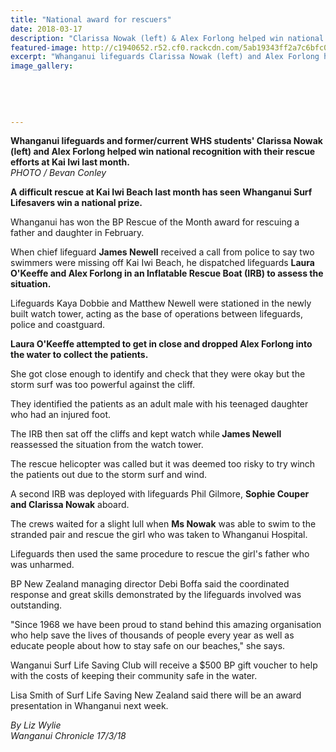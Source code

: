```yaml
---
title: "National award for rescuers"
date: 2018-03-17
description: "Clarissa Nowak (left) & Alex Forlong helped win national recognition with their rescue efforts..."
featured-image: http://c1940652.r52.cf0.rackcdn.com/5ab19343ff2a7c6bfc000dd7/chron-17-march-alex-forlong-clarissa-nowak.jpg
excerpt: "Whanganui lifeguards Clarissa Nowak (left) and Alex Forlong helped win national recognition with their rescue efforts at Kai Iwi last month."
image_gallery:
    
    
    
    
    
---
```


<p><span><strong>Whanganui lifeguards and former/current WHS students' Clarissa Nowak (left) and Alex Forlong helped win national recognition with their rescue efforts at Kai Iwi last month.</strong> <br /><em>PHOTO / Bevan Conley</em></span></p>
<p class="element element-paragraph"><strong>A difficult rescue at Kai Iwi Beach last month has seen Whanganui Surf Lifesavers win a national prize.</strong></p>
<p class="element element-paragraph">Whanganui has won the BP Rescue of the Month award for rescuing a father and daughter in February.</p>
<p class="element element-paragraph">When chief lifeguard <strong>James Newell</strong>&nbsp;received a call from police to say two swimmers were missing off Kai Iwi Beach, he dispatched lifeguards <strong>Laura O'Keeffe and Alex Forlong in an Inflatable Rescue Boat (IRB) to assess the situation.</strong></p>
<p class="element element-paragraph">Lifeguards Kaya Dobbie and Matthew Newell were stationed in the newly built watch tower, acting as the base of operations between lifeguards, police and coastguard.</p>
<p class="element element-paragraph"><strong>Laura O'Keeffe attempted to get in close and dropped Alex Forlong into the water to collect the patients.</strong></p>
<p class="element element-paragraph">She got close enough to identify and check that they were okay but the storm surf was too powerful against the cliff.</p>
<p class="element element-paragraph">They identified the patients as an adult male with his teenaged daughter who had an injured foot.</p>
<p class="element element-paragraph">The IRB then sat off the cliffs and kept watch while<strong> James Newell</strong> reassessed the situation from the watch tower.</p>
<p class="element element-paragraph">The rescue helicopter was called but it was deemed too risky to try winch the patients out due to the storm surf and wind.</p>
<p class="element element-paragraph">A second IRB was deployed with lifeguards Phil Gilmore, <strong>Sophie Couper and Clarissa Nowak</strong> aboard.</p>
<p class="element element-paragraph">The crews waited for a slight lull when <strong>Ms Nowak</strong> was able to swim to the stranded pair and rescue the girl who was taken to Whanganui Hospital.</p>
<p class="element element-paragraph">Lifeguards then used the same procedure to rescue the girl's father who was unharmed.</p>
<p class="element element-paragraph">BP New Zealand managing director Debi Boffa said the coordinated response and great skills demonstrated by the lifeguards involved was outstanding.</p>
<p class="element element-paragraph">"Since 1968 we have been proud to stand behind this amazing organisation who help save the lives of thousands of people every year as well as educate people about how to stay safe on our beaches," she says.</p>
<p class="element element-paragraph">Wanganui Surf Life Saving Club will receive a $500 BP gift voucher to help with the costs of keeping their community safe in the water.</p>
<p class="element element-paragraph">Lisa Smith of Surf Life Saving New Zealand said there will be an award presentation in Whanganui next week.</p>
<p><em>By Liz Wylie</em><br /><em>Wanganui Chronicle 17/3/18</em></p>

